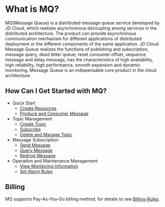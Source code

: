 # What is MQ?
MQ(Message Queue) is a distributed message queue service developed by JD Cloud, which realizes asynchronous decoupling among services in the distributed architecture. The product can provide asynchronous communication mechanism for different applications of distributed deployment or the different components of the same application. JD Cloud Message Queue realizes the functions of publishing and subscription, message query, dead letter queue, reset consumer offset, sequence message and delay message, has the characteristics of high availability, high reliability, high performance, smooth expansion and dynamic monitoring. Message Queue is an indispensable core product in the cloud architecture.
## How Can I Get Started with MQ?
- Quick Start
	- [Create Resources](../Getting-Started/Create-Resource.md)
	- [Produce and Consumer Message](../Getting-Started/Produce-And-Consumer-Message.md)
- Topic Management
	- [Create Topic](../Operation-Guide/Topic-Management/Create-Topic.md)
	- [Subscribe](../Operation-Guide/Topic-Management/Subscribe.md)
	- [Delete and Manage Topic](../Operation-Guide/Topic-Management/Delete-And-Manage-Topic.md)
- Message Subscription
	- [Send Message](../Operation-Guide/Message-Management/Send-Message.md)
	- [Query Message](../Operation-Guide/Message-Management/Query-Message.md)
	- [Redrive Message](../Operation-Guide/Backup/Message-Management/Redrive-Message.md)
- Operation and Maintenance Management
	- [View Monitoring Information](../Operation-Guide/Monitoring/Monitoring.md)
	- [Set Alarm Rules](../Operation-Guide/Monitoring/Alarm-Rules.md)
  
## Billing

MQ supports Pay-As-You-Go billing method, for details to see [Billing-Rules](https://github.com/jdcloudcom/en/blob/edit/documentation/Middleware/Message-Queue/Pricing/Billing-Rules.md).

